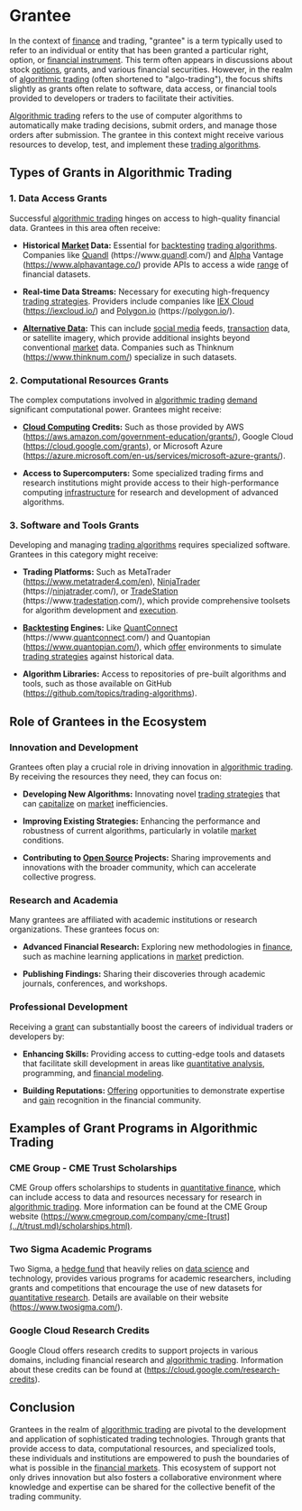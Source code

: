 # Grantee

In the context of [finance](../f/finance.md) and trading, "grantee" is a term typically used to refer to an individual or entity that has been granted a particular right, option, or [financial instrument](../f/financial_instrument.md). This term often appears in discussions about stock [options](../o/options.md), grants, and various financial securities. However, in the realm of [algorithmic trading](../a/accountability.md) (often shortened to "algo-trading"), the focus shifts slightly as grants often relate to software, data access, or financial tools provided to developers or traders to facilitate their activities.

[Algorithmic trading](../a/accountability.md) refers to the use of computer algorithms to automatically make trading decisions, submit orders, and manage those orders after submission. The grantee in this context might receive various resources to develop, test, and implement these [trading algorithms](../t/trading_algorithms.md).

## Types of Grants in Algorithmic Trading

### 1. **Data Access Grants**
Successful [algorithmic trading](../a/accountability.md) hinges on access to high-quality financial data. Grantees in this area often receive:

- **Historical [Market](../m/market.md) Data:** Essential for [backtesting](../b/backtesting.md) [trading algorithms](../t/trading_algorithms.md). Companies like [Quandl](../q/quandl.md) (https://www.[quandl](../q/quandl.md).com/) and [Alpha](../a/alpha.md) Vantage (https://www.alphavantage.co/) provide APIs to access a wide [range](../r/range.md) of financial datasets.
  
- **Real-time Data Streams:** Necessary for executing high-frequency [trading strategies](../t/trading_strategies.md). Providers include companies like [IEX Cloud](../i/iex_cloud.md) (https://iexcloud.io/) and [Polygon.io](../p/polygonio.md) (https://[polygon.io](../p/polygonio.md)/).
  
- **[Alternative Data](../a/alternative_data.md):** This can include [social media](../s/social_media.md) feeds, [transaction](../t/transaction.md) data, or satellite imagery, which provide additional insights beyond conventional [market](../m/market.md) data. Companies such as Thinknum (https://www.thinknum.com/) specialize in such datasets.

### 2. **Computational Resources Grants**
The complex computations involved in [algorithmic trading](../a/accountability.md) [demand](../d/demand.md) significant computational power. Grantees might receive:

- **[Cloud Computing](../c/cloud_computing_in_trading.md) Credits:** Such as those provided by AWS (https://aws.amazon.com/government-education/grants/), Google Cloud (https://cloud.google.com/grants), or Microsoft Azure (https://azure.microsoft.com/en-us/services/microsoft-azure-grants/).
  
- **Access to Supercomputers:** Some specialized trading firms and research institutions might provide access to their high-performance computing [infrastructure](../i/infrastructure.md) for research and development of advanced algorithms.

### 3. **Software and Tools Grants**
Developing and managing [trading algorithms](../t/trading_algorithms.md) requires specialized software. Grantees in this category might receive:

- **Trading Platforms:** Such as MetaTrader (https://www.metatrader4.com/en), [NinjaTrader](../n/ninjatrader.md) (https://[ninjatrader](../n/ninjatrader.md).com/), or [TradeStation](../t/tradestation.md) (https://www.[tradestation](../t/tradestation.md).com/), which provide comprehensive toolsets for algorithm development and [execution](../e/execution.md).
  
- **[Backtesting](../b/backtesting.md) Engines:** Like [QuantConnect](../q/quantconnect.md) (https://www.[quantconnect](../q/quantconnect.md).com/) and Quantopian (https://www.quantopian.com/), which [offer](../o/offer.md) environments to simulate [trading strategies](../t/trading_strategies.md) against historical data.
  
- **Algorithm Libraries:** Access to repositories of pre-built algorithms and tools, such as those available on GitHub (https://github.com/topics/trading-algorithms).

## Role of Grantees in the Ecosystem

### **Innovation and Development**
Grantees often play a crucial role in driving innovation in [algorithmic trading](../a/accountability.md). By receiving the resources they need, they can focus on:

- **Developing New Algorithms:** Innovating novel [trading strategies](../t/trading_strategies.md) that can [capitalize](../c/capitalize.md) on [market](../m/market.md) inefficiencies.
  
- **Improving Existing Strategies:** Enhancing the performance and robustness of current algorithms, particularly in volatile [market](../m/market.md) conditions.
  
- **Contributing to [Open Source](../o/open_source.md) Projects:** Sharing improvements and innovations with the broader community, which can accelerate collective progress.

### **Research and Academia**
Many grantees are affiliated with academic institutions or research organizations. These grantees focus on:

- **Advanced Financial Research:** Exploring new methodologies in [finance](../f/finance.md), such as machine learning applications in [market](../m/market.md) prediction.
  
- **Publishing Findings:** Sharing their discoveries through academic journals, conferences, and workshops.

### **Professional Development**
Receiving a [grant](../g/grant.md) can substantially boost the careers of individual traders or developers by:

- **Enhancing Skills:** Providing access to cutting-edge tools and datasets that facilitate skill development in areas like [quantitative analysis](../q/quantitative_analysis.md), programming, and [financial modeling](../f/financial_modeling.md).
  
- **Building Reputations:** [Offering](../o/offering.md) opportunities to demonstrate expertise and [gain](../g/gain.md) recognition in the financial community.

## Examples of Grant Programs in Algorithmic Trading

### **CME Group - CME Trust Scholarships**
CME Group offers scholarships to students in [quantitative finance](../q/quantitative_finance.md), which can include access to data and resources necessary for research in [algorithmic trading](../a/accountability.md). More information can be found at the CME Group website (https://www.cmegroup.com/company/cme-[trust](../t/trust.md)/scholarships.html).

### **Two Sigma Academic Programs**
Two Sigma, a [hedge fund](../h/hedge_fund.md) that heavily relies on [data science](../d/data_science_in_trading.md) and technology, provides various programs for academic researchers, including grants and competitions that encourage the use of new datasets for [quantitative research](../q/quantitative_research.md). Details are available on their website (https://www.twosigma.com/).

### **Google Cloud Research Credits**
Google Cloud offers research credits to support projects in various domains, including financial research and [algorithmic trading](../a/accountability.md). Information about these credits can be found at (https://cloud.google.com/research-credits).

## Conclusion

Grantees in the realm of [algorithmic trading](../a/accountability.md) are pivotal to the development and application of sophisticated trading technologies. Through grants that provide access to data, computational resources, and specialized tools, these individuals and institutions are empowered to push the boundaries of what is possible in the [financial markets](../f/financial_market.md). This ecosystem of support not only drives innovation but also fosters a collaborative environment where knowledge and expertise can be shared for the collective benefit of the trading community.